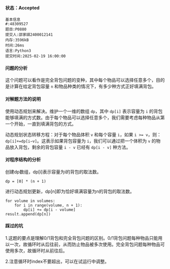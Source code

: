 #### 状态：Accepted

```
基本信息
#:48309527
题目:P0880
提交人:邵家祺2400012141
内存:3596kB
时间:26ms
语言:Python3
提交时间:2025-02-19 16:00:00
```

#### 问题的分析

这个问题可以看作是完全背包问题的变种，其中每个物品可以选择任意多个，目的是计算在给定背包容量 `n` 和物品种类的情况下，有多少种方式正好填满背包。

#### 对解题方法的说明

使用动态规划来解决。维护一个一维的数组 `dp`，其中 `dp[i]` 表示容量为 `i` 的背包能够填满的方式数。由于每个物品可以选择任意多个，我们需要考虑每种物品从第一个开始，一直到填满背包的方式。

动态规划状态转移方程：对于每个物品体积 `v` 和每个容量 `i`，如果 `i >= v`，则：`dp[i]+=dp[i−v]`。这表示如果背包容量为 `i`，我们可以通过把一个体积为 `v` 的物品放入背包，剩余的背包容量 `i - v` 已经有 `dp[i - v]` 种方法。

#### 对程序结构的分析

创建dp数组，dp[i]表示容量为i的背包的取法数。

```
dp = [0] * (n + 1)
```

进行动态规划更新，dp[n]即为恰好填满容量为n的背包的取法数。

```
for volume in volumes:
    for i in range(volume, n + 1):
        dp[i] += dp[i - volume]
result.append(dp[n])
```

#### 踩过的坑

1.这题的要点是理解0/1背包和完全背包问题的区别。0/1背包问题每种物品只能用以一次，故循环时从后往前，从而防止物品被多次使用。完全背包问题每种物品可使用多次，故循环时从前往后。

2.注意循环时index不要超出，可以在试运行中调整。